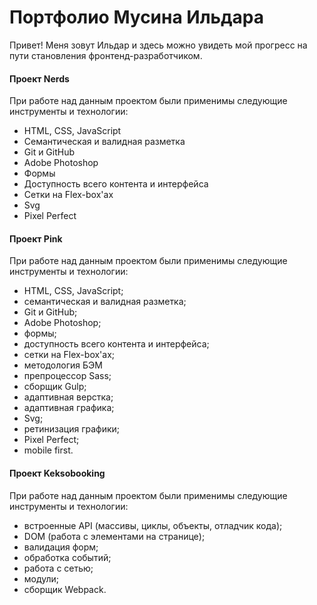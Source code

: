 # Портфолио Мусина Ильдара
Привет! Меня зовут Ильдар и здесь можно увидеть мой прогресс на пути становления фронтенд-разработчиком.

#### Проект Nerds
При работе над данным проектом были применимы следующие инструменты и технологии:
- HTML, CSS, JavaScript
- Семантическая и валидная разметка
- Git и GitHub
- Adobe Photoshop
- Формы
- Доступность всего контента и интерфейса
- Сетки на Flex-box'ах
- Svg
- Pixel Perfect

#### Проект Pink
При работе над данным проектом были применимы следующие инструменты и технологии:
- HTML, CSS, JavaScript;
- семантическая и валидная разметка;
- Git и GitHub;
- Adobe Photoshop;
- формы;
- доступность всего контента и интерфейса;
- сетки на Flex-box'ах;
- методология БЭМ
- препроцессор Sass;
- сборщик Gulp;
- адаптивная верстка;
- адаптивная графика;
- Svg;
- ретинизация графики;
- Pixel Perfect;
- mobile first.

#### Проект Keksobooking
При работе над данным проектом были применимы следующие инструменты и технологии:

- встроенные API (массивы, циклы, объекты, отладчик кода);
- DOM (работа с элементами на странице);
- валидация форм;
- обработка событий;
- работа с сетью;
- модули;
- сборщик Webpack.
